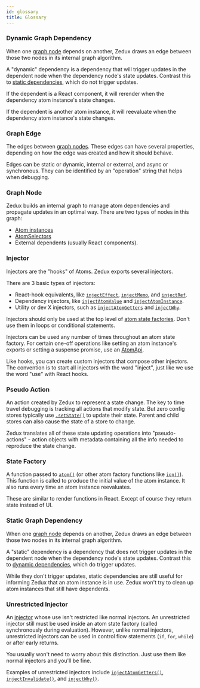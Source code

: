 ```yaml
---
id: glossary
title: Glossary
---
```


### Dynamic Graph Dependency

When one [graph node](#graph-node) depends on another, Zedux draws an edge between those two nodes in its internal graph algorithm.

A "dynamic" dependency is a dependency that will trigger updates in the dependent node when the dependency node's state updates. Contrast this to [static dependencies](#static-graph-dependency), which do not trigger updates.

If the dependent is a React component, it will rerender when the dependency atom instance's state changes.

If the dependent is another atom instance, it will reevaluate when the dependency atom instance's state changes.

### Graph Edge

The edges between [graph nodes](#graph-node). These edges can have several properties, depending on how the edge was created and how it should behave.

Edges can be static or dynamic, internal or external, and async or synchronous. They can be identified by an "operation" string that helps when debugging.

### Graph Node

Zedux builds an internal graph to manage atom dependencies and propagate updates in an optimal way. There are two types of nodes in this graph:

- [Atom instances](classes/AtomInstance)
- [AtomSelectors](types/AtomSelector)
- External dependents (usually React components).

### Injector

Injectors are the "hooks" of Atoms. Zedux exports several injectors.

There are 3 basic types of injectors:

- React-hook equivalents, like [`injectEffect`](injectors/injectEffect), [`injectMemo`](injectors/injectMemo), and [`injectRef`](injectors/injectRef).
- Dependency injectors, like [`injectAtomValue`](injectors/injectAtomValue) and [`injectAtomInstance`](injectors/injectAtomInstance).
- Utility or dev X injectors, such as [`injectAtomGetters`](injectors/injectAtomGetters) and [`injectWhy`](injectors/injectWhy).

Injectors should only be used at the top level of [atom state factories](#state-factory). Don't use them in loops or conditional statements.

Injectors can be used any number of times throughout an atom state factory. For certain one-off operations like setting an atom instance's exports or setting a suspense promise, use an [AtomApi](classes/AtomApi).

Like hooks, you can create custom injectors that compose other injectors. The convention is to start all injectors with the word "inject", just like we use the word "use" with React hooks.

### Pseudo Action

An action created by Zedux to represent a state change. The key to time travel debugging is tracking all actions that modify state. But zero config stores typically use [`.setState()`](classes/Store#setstate) to update their state. Parent and child stores can also cause the state of a store to change.

Zedux translates all of these state updating operations into "pseudo-actions" - action objects with metadata containing all the info needed to reproduce the state change.

### State Factory

A function passed to [`atom()`](factories/atom) (or other atom factory functions like [`ion()`](factories/ion)). This function is called to produce the initial value of the atom instance. It also runs every time an atom instance reevaluates.

These are similar to render functions in React. Except of course they return state instead of UI.

### Static Graph Dependency

When one [graph node](#graph-node) depends on another, Zedux draws an edge between those two nodes in its internal graph algorithm.

A "static" dependency is a dependency that does not trigger updates in the dependent node when the dependency node's state updates. Contrast this to [dynamic dependencies](#dynamic-graph-dependency), which do trigger updates.

While they don't trigger updates, static dependencies are still useful for informing Zedux that an atom instance is in use. Zedux won't try to clean up atom instances that still have dependents.

### Unrestricted Injector

An [injector](#injector) whose use isn't restricted like normal injectors. An unrestricted injector still must be used inside an atom state factory (called synchronously during evaluation). However, unlike normal injectors, unrestricted injectors can be used in control flow statements (`if`, `for`, `while`) or after early returns.

You usually won't need to worry about this distinction. Just use them like normal injectors and you'll be fine.

Examples of unrestricted injectors include [`injectAtomGetters()`](injectors/injectAtomGetters), [`injectInvalidate()`](injectors/injectInvalidate), and [`injectWhy()`](injectors/injectWhy).
